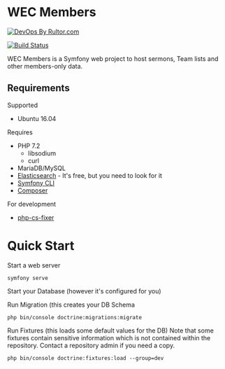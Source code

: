 # WEC Members

[![DevOps By Rultor.com](http://www.rultor.com/b/samuelpearce/wec-members)](http://www.rultor.com/b/samuelpearce/wec-members)

[![Build Status](https://travis-ci.com/samuelpearce/wec-members.svg?token=19LW8Y8PepjC4HymS1nt&branch=master)](https://travis-ci.com/samuelpearce/wec-members)

WEC Members is a Symfony web project to host sermons, Team lists and other
members-only data.

## Requirements

Supported

- Ubuntu 16.04

Requires

- PHP 7.2
    - libsodium
    - curl
- MariaDB/MySQL
- [Elasticsearch](https://www.elastic.co/downloads/elasticsearch) - It's free, 
but you need to look for it
- [Symfony CLI](https://symfony.com/download)
- [Composer](https://getcomposer.org/)

For development

- [php-cs-fixer](https://github.com/FriendsOfPHP/PHP-CS-Fixer)

# Quick Start

Start a web server
```
symfony serve
```

Start your Database (however it's configured for you)

Run Migration (this creates your DB Schema
```
php bin/console doctrine:migrations:migrate
```


Run Fixtures (this loads some default values for the DB)
Note that some fixtures contain sensitive information which is not contained 
within the repository. Contact a repository admin if you need a copy.
```
php bin/console doctrine:fixtures:load --group=dev
```